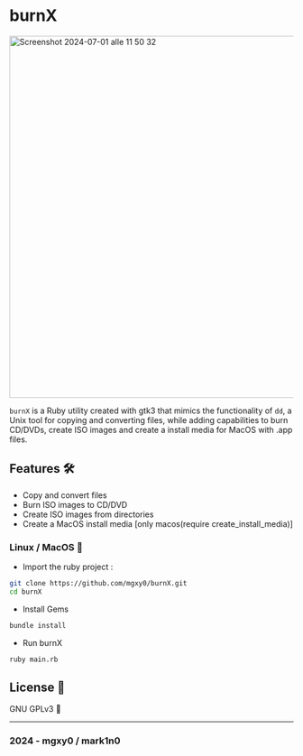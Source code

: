 # burnX  

<img width="642" alt="Screenshot 2024-07-01 alle 11 50 32" src="https://github.com/mgxy0/burnX/assets/127632468/06528a26-0d23-493d-bc7a-08460eb3de24">

`burnX` is a Ruby utility created with gtk3 that mimics the functionality of `dd`, a Unix tool for copying and converting files, while adding capabilities to burn CD/DVDs, create ISO images and create a install media for MacOS with .app files.

## Features 🛠️

-  Copy and convert files 
-  Burn ISO images to CD/DVD
-  Create ISO images from directories
-  Create a MacOS install media [only macos(require create_install_media)]

### Linux / MacOS 

-  Import the ruby project :
```sh
git clone https://github.com/mgxy0/burnX.git
cd burnX
```
-  Install Gems
```sh
bundle install
```
-  Run burnX
```sh
ruby main.rb
```

## License 📄

GNU GPLv3 🐃

-----------------------------------------------------------------------------------------------------------------------------------------------------------------------------------------------------------------------------------------------------------------------------------------------------------------------------------------

### 2024 - mgxy0 / mark1n0
